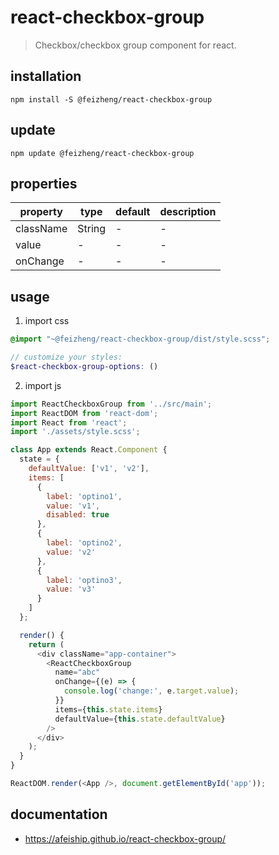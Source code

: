 # react-checkbox-group
> Checkbox/checkbox group component for react.

## installation
```shell
npm install -S @feizheng/react-checkbox-group
```

## update
```shell
npm update @feizheng/react-checkbox-group
```

## properties
| property  | type   | default | description |
| --------- | ------ | ------- | ----------- |
| className | String | -       | -           |
| value     | -      | -       | -           |
| onChange  | -      | -       | -           |

## usage
1. import css
  ```scss
  @import "~@feizheng/react-checkbox-group/dist/style.scss";

  // customize your styles:
  $react-checkbox-group-options: ()
  ```
2. import js
  ```js
  import ReactCheckboxGroup from '../src/main';
  import ReactDOM from 'react-dom';
  import React from 'react';
  import './assets/style.scss';

  class App extends React.Component {
    state = {
      defaultValue: ['v1', 'v2'],
      items: [
        {
          label: 'optino1',
          value: 'v1',
          disabled: true
        },
        {
          label: 'optino2',
          value: 'v2'
        },
        {
          label: 'optino3',
          value: 'v3'
        }
      ]
    };

    render() {
      return (
        <div className="app-container">
          <ReactCheckboxGroup
            name="abc"
            onChange={(e) => {
              console.log('change:', e.target.value);
            }}
            items={this.state.items}
            defaultValue={this.state.defaultValue}
          />
        </div>
      );
    }
  }

  ReactDOM.render(<App />, document.getElementById('app'));

  ```

## documentation
- https://afeiship.github.io/react-checkbox-group/

